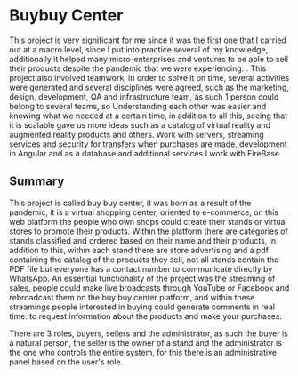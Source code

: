 # Buybuy Center

This project is very significant for me since it was the first one that I carried out at a macro level, since I put into practice several of my knowledge, additionally it helped many micro-enterprises and ventures to be able to sell their products despite the pandemic that we were experiencing. .
This project also involved teamwork, in order to solve it on time, several activities were generated and several disciplines were agreed, such as the marketing, design, development, QA and infrastructure team, as such 1 person could belong to several teams, so Understanding each other was easier and knowing what we needed at a certain time, in addition to all this, seeing that it is scalable gave us more ideas such as a catalog of virtual reality and augmented reality products and others.
Work with servers, streaming services and security for transfers when purchases are made, development in Angular and as a database and additional services I work with FireBase

## Summary
This project is called buy buy center, it was born as a result of the pandemic, it is a virtual shopping center, oriented to e-commerce, on this web platform the people who own shops could create their stands or virtual stores to promote their products.
Within the platform there are categories of stands classified and ordered based on their name and their products, in addition to this, within each stand there are store advertising and a pdf containing the catalog of the products they sell, not all stands contain the PDF file but everyone has a contact number to communicate directly by WhatsApp.
An essential functionality of the project was the streaming of sales, people could make live broadcasts through YouTube or Facebook and rebroadcast them on the buy buy center platform, and within these streamings people interested in buying could generate comments in real time. to request information about the products and make your purchases.

There are 3 roles, buyers, sellers and the administrator, as such the buyer is a natural person, the seller is the owner of a stand and the administrator is the one who controls the entire system, for this there is an administrative panel based on the user's role.

